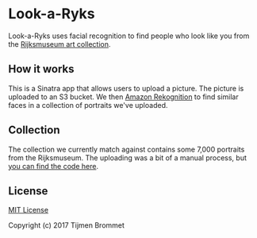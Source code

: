 # Look-a-Ryks

Look-a-Ryks uses facial recognition to find people who look like you from the [Rijksmuseum art collection](https://www.rijksmuseum.nl/en/rijksstudio).

## How it works

This is a Sinatra app that allows users to upload a picture. The picture is uploaded to an S3 bucket. We then [Amazon Rekognition][Rekognition] to find similar faces in a collection of portraits we've uploaded.

[Rekognition]: https://aws.amazon.com/rekognition/

## Collection

The collection we currently match against contains some 7,000 portraits from the Rijksmuseum. The uploading was a bit of a manual process, but [you can find the code here][training].

[training]: https://github.com/tijmenb/rijksmuseum-aws-experiment

## License

[MIT License](LICENSE)

Copyright (c) 2017 Tijmen Brommet
